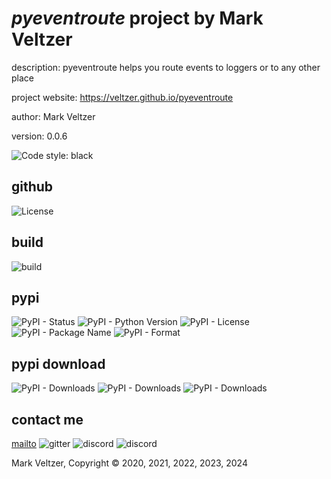 # *pyeventroute* project by Mark Veltzer

description: pyeventroute helps you route events to loggers or to any other place

project website: https://veltzer.github.io/pyeventroute

author: Mark Veltzer

version: 0.0.6

![Code style: black](https://img.shields.io/badge/code%20style-black-000000.svg)

## github

![License](https://img.shields.io/github/license/veltzer/pyeventroute)

## build

![build](https://github.com/veltzer/pyeventroute/workflows/build/badge.svg)

## pypi

![PyPI - Status](https://img.shields.io/pypi/status/pyeventroute)
![PyPI - Python Version](https://img.shields.io/pypi/pyversions/pyeventroute)
![PyPI - License](https://img.shields.io/pypi/l/pyeventroute)
![PyPI - Package Name](https://img.shields.io/pypi/v/pyeventroute)
![PyPI - Format](https://img.shields.io/pypi/format/pyeventroute)

## pypi download

![PyPI - Downloads](https://img.shields.io/pypi/dd/pyeventroute)
![PyPI - Downloads](https://img.shields.io/pypi/dw/pyeventroute)
![PyPI - Downloads](https://img.shields.io/pypi/dm/pyeventroute)



## contact me
[mailto](mailto:mark.veltzer@gmail.com)
![gitter](https://img.shields.io/gitter/room/veltzer/mark.veltzer)
![discord](https://img.shields.io/discord/719336281624281119)
![discord](https://img.shields.io/discord/719336282194444302)

Mark Veltzer, Copyright © 2020, 2021, 2022, 2023, 2024
